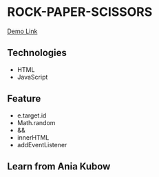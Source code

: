 # ROCK-PAPER-SCISSORS
[Demo Link](https://rock-paper-scissors-02.netlify.app/)

## Technologies

- HTML
- JavaScript

## Feature

- e.target.id
- Math.random
- && 
- innerHTML
- addEventListener


## Learn from Ania Kubow 
